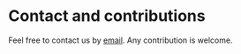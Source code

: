 # Contact and contributions

Feel free to contact us by [email](mailto:info@sfz.tools).
Any contribution is welcome.
